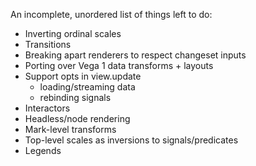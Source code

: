 An incomplete, unordered list of things left to do:

- Inverting ordinal scales
- Transitions
- Breaking apart renderers to respect changeset inputs
- Porting over Vega 1 data transforms + layouts
- Support opts in view.update
  - loading/streaming data
  - rebinding signals
- Interactors
- Headless/node rendering
- Mark-level transforms
- Top-level scales as inversions to signals/predicates
- Legends